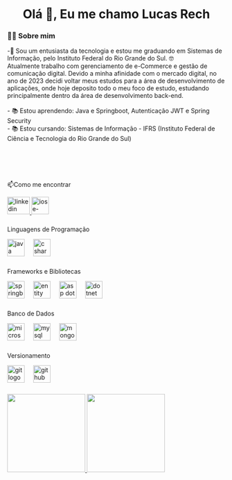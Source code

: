 <h1 align="center">Olá 👋, Eu me chamo Lucas Rech</h1>

###
<h3 align="left">👩‍💻  Sobre mim</h3>

<p align="left">-🔭 Sou um entusiasta da tecnologia e estou me graduando em Sistemas de Informação, pelo Instituto Federal do Rio Grande do Sul. 🤓<br> Atualmente trabalho com gerenciamento de e-Commerce e gestão de comunicação digital. Devido a minha afinidade com o mercado digital, no ano de 2023 decidi voltar meus estudos para a área de desenvolvimento de aplicações, onde hoje deposito todo o meu foco de estudo, estudando principalmente dentro da área de desenvolvimento back-end.<br><br>- 📚 Estou aprendendo: Java e Springboot, Autenticação JWT e Spring Security <br> - 📚 Estou cursando: Sistemas de Informação - IFRS (Instituto Federal de Ciência e Tecnologia do Rio Grande do Sul)<br><br></p>

###

<br><br>
<p align="left">📫Como me encontrar</p>

<div align="left">
  <a href="https://www.linkedin.com/in/rechlucas/" target="_blank">
    <img src="https://raw.githubusercontent.com/maurodesouza/profile-readme-generator/master/src/assets/icons/social/linkedin/default.svg" width="52" height="40" alt="linkedin logo"  />
  </a>
  <a href="mailto:lucasrech00@gmail.com?subject=Contato GitHubl&body="Olá, Lucas! Encontrei seu perfil no GitHub e gostaria de entrar em contato com você para conversarmos melhor">
    <img src="https://upload.wikimedia.org/wikipedia/commons/4/4e/Mail_%28iOS%29.svg" height="40" alt="ios e-mail logo" />
  </a>
</div>

  ###

<p align="left">Linguagens de Programação</p>
<div align="left">

  <img src="https://upload.wikimedia.org/wikipedia/pt/3/30/Java_programming_language_logo.svg" height="40" alt="java logo"  />
  <img width="12" />
  <img src="https://cdn.worldvectorlogo.com/logos/c--4.svg" height="40" alt="c sharp logo"  />
  <img width="12" />
</div>
 
  ###

<p align="left">Frameworks e Bibliotecas</p>
<div align="left">

  <img src="https://upload.wikimedia.org/wikipedia/commons/7/79/Spring_Boot.svg" height="40" alt="springboot logo"  />
  <img width="12" />
  <img src="https://codeopinion.com/wp-content/uploads/2017/10/Bitmap-MEDIUM_Entity-Framework-Core-Logo_2colors_Square_Boxed_RGB.png" height="40" alt="entity framework logo"  />
  <img width="12" />
  <img src="https://pgroene.files.wordpress.com/2018/02/asp-net-core-logo-1.png" height="40" alt="asp dot net core logo"  />
  <img width="12" />
  <img src="width=256&s=6c4e3deb2a7f1b77281e0baaf0210c7100a72073" height="40" alt="dotnet maui logo"  />
</div>

###

<p align="left">Banco de Dados</p>
<div align="left">
  <img src="https://cdn.simpleicons.org/microsoftsqlserver/CC2927" height="40" alt="microsoftsqlserver logo"  />
  <img width="12" />
  <img src="https://cdn.jsdelivr.net/gh/devicons/devicon/icons/mysql/mysql-original.svg" height="40" alt="mysql logo"  />
  <img width="12" />
  <img src="https://cdn.jsdelivr.net/gh/devicons/devicon/icons/mongodb/mongodb-original.svg" height="40" alt="mongodb logo"  />
</div>

###

<p align="left">Versionamento</p>
<div align="left">
  <img src="https://cdn.jsdelivr.net/gh/devicons/devicon/icons/git/git-original.svg" height="40" alt="git logo"  />
  <img width="12" />
  <img src="https://skillicons.dev/icons?i=github" height="40" alt="github logo"  />
</div>

###

<div>
<a href="https://github.com/Cartaloop">
<img loading="lazy" height="180em" src="https://github-readme-stats.vercel.app/api/top-langs/?username=Cartaloop&layout=compact&langs_count=7&theme=dracula"/>
<img loading="lazy" height="180em" src="https://github-readme-stats.vercel.app/api?username=Cartaloop&show_icons=true&theme=dracula&include_all_commits=true&count_private=true"/>
</div>


